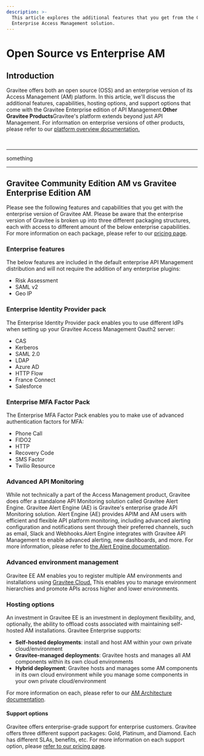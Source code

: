 ```yaml
---
description: >-
  This article explores the additional features that you get from the Gravitee
  Enterprise Access Management solution.
---
```


# Open Source vs Enterprise AM

## Introduction <a href="#introduction" id="introduction"></a>

Gravitee offers both an open source (OSS) and an enterprise version of its Access Management (AM) platform. In this article, we'll discuss the additional features, capabilities, hosting options, and support options that come with the Gravitee Enterprise edition of API Management.**Other Gravitee Products**Gravitee's platform extends beyond just API Management. For information on enterprise versions of other products, please refer to our [platform overview documentation.](https://documentation.gravitee.io/platform-overview/gravitee-essentials/gravitee-offerings-ce-vs-ee)

​

***

something

***

## Gravitee Community Edition AM vs Gravitee Enterprise Edition AM <a href="#gravitee-community-edition-api-management-vs-gravitee-enterprise-edition-api-management" id="gravitee-community-edition-api-management-vs-gravitee-enterprise-edition-api-management"></a>

Please see the following features and capabilities that you get with the enterprise version of Gravitee AM. Please be aware that the enterprise version of Gravitee is broken up into three different packaging structures, each with access to different amount of the below enterprise capabilities. For more information on each package, please refer to our [pricing page](https://www.gravitee.io/pricing).

### Enterprise features <a href="#enterprise-features" id="enterprise-features"></a>

The below features are included in the default enterprise API Management distribution and will not require the addition of any enterprise plugins:

* Risk Assessment
* SAML v2
* Geo IP

### Enterprise Identity Provider pack <a href="#enterprise-policy-pack" id="enterprise-policy-pack"></a>

The Enterprise Identity Provider pack enables you to use different IdPs when setting up your Gravitee Access Management Oauth2 server:

* CAS
* Kerberos
* SAML 2.0
* LDAP
* Azure AD
* HTTP Flow
* France Connect
* Salesforce

### Enterprise MFA Factor Pack

The Enterprise MFA Factor Pack enables you to make use of advanced authentication factors for MFA:

* Phone Call
* FIDO2
* HTTP
* Recovery Code
* SMS Factor
* Twilio Resource

### Advanced API Monitoring <a href="#advanced-api-monitoring" id="advanced-api-monitoring"></a>

While not technically a part of the Access Management product, Gravitee does offer a standalone API Monitoring solution called Gravitee Alert Engine. Gravitee Alert Engine (AE) is Gravitee's enterprise grade API Monitoring solution. Alert Engine (AE) provides APIM and AM users with efficient and flexible API platform monitoring, including advanced alerting configuration and notifications sent through their preferred channels, such as email, Slack and Webhooks.Alert Engine integrates with Gravitee API Management to enable advanced alerting, new dashboards, and more. For more information, please refer to [the Alert Engine documentation](https://documentation.gravitee.io/ae/overview/introduction-to-gravitee-alert-engine).

### Advanced environment management <a href="#advanced-environment-management" id="advanced-environment-management"></a>

Gravitee EE AM enables you to register multiple AM environments and installations using [Gravitee Cloud.](https://documentation.gravitee.io/gravitee-cloud) This enables you to manage environment hierarchies and promote APIs across higher and lower environments.

### Hosting options <a href="#hosting-options" id="hosting-options"></a>

An investment in Gravitee EE is an investment in deployment flexibility, and, optionally, the ability to offload costs associated with maintaining self-hosted AM installations. Gravitee Enterprise supports:

* **Self-hosted deployments**: install and host AM within your own private cloud/environment
* **Gravitee-managed deployments**: Gravitee hosts and manages all AM components within its own cloud environments
* **Hybrid deployment**: Gravitee hosts and manages some AM components in its own cloud environment while you manage some components in your own private cloud/environment

For more information on each, please refer to our [AM Architecture documentation](am-architecture.md).

#### Support options <a href="#support-options" id="support-options"></a>

Gravitee offers enterprise-grade support for enterprise customers. Gravitee offers three different support packages: Gold, Platinum, and Diamond. Each has different SLAs, benefits, etc. For more information on each support option, please [refer to our pricing page](https://www.gravitee.io/pricing).
